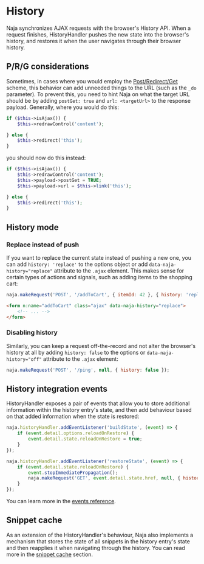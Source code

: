 # History

Naja synchronizes AJAX requests with the browser's History API. When a request finishes, HistoryHandler pushes the new state into the browser's history, and restores it when the user navigates through their browser history.


## P/R/G considerations

Sometimes, in cases where you would employ the [Post/Redirect/Get](https://en.wikipedia.org/wiki/Post/Redirect/Get) scheme, this behavior can add unneeded things to the URL (such as the `_do` parameter). To prevent this, you need to hint Naja on what the target URL should be by adding `postGet: true` and `url: <targetUrl>` to the response payload. Generally, where you would do this:

```php
if ($this->isAjax()) {
	$this->redrawControl('content');

} else {
	$this->redirect('this');
}
```

you should now do this instead:

```php
if ($this->isAjax()) {
	$this->redrawControl('content');
	$this->payload->postGet = TRUE;
	$this->payload->url = $this->link('this');

} else {
	$this->redirect('this');
}
```


## History mode

### Replace instead of push

If you want to replace the current state instead of pushing a new one, you can add `history: 'replace'` to the options object or add `data-naja-history="replace"` attribute to the `.ajax` element. This makes sense for certain types of actions and signals, such as adding items to the shopping cart:

```js
naja.makeRequest('POST', '/addToCart', { itemId: 42 }, { history: 'replace' });
```

```html
<form n:name="addToCart" class="ajax" data-naja-history="replace">
    <!-- ... -->
</form>
```

### Disabling history

Similarly, you can keep a request off-the-record and not alter the browser's history at all by adding `history: false` to the options or `data-naja-history="off"` attribute to the `.ajax` element:

```js
naja.makeRequest('POST', '/ping', null, { history: false });
```


## History integration events

HistoryHandler exposes a pair of events that allow you to store additional information within the history entry's state, and then add behaviour based on that added information when the state is restored:

```js
naja.historyHandler.addEventListener('buildState', (event) => {
	if (event.detail.options.reloadOnRestore) {
		event.detail.state.reloadOnRestore = true;
    }
});

naja.historyHandler.addEventListener('restoreState', (event) => {
	if (event.detail.state.reloadOnRestore) {
		event.stopImmediatePropagation();
		naja.makeRequest('GET', event.detail.state.href, null, { history: false });
    }
});
```

You can learn more in the [events reference](events.md#historyhandler).


## Snippet cache

As an extension of the HistoryHandler's behaviour, Naja also implements a mechanism that stores the state of all snippets in the history entry's state and then reapplies it when navigating through the history. You can read more in the [snippet cache](snippet-cache.md) section.
